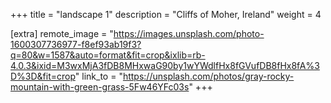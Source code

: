 +++
title = "landscape 1"
description = "Cliffs of Moher, Ireland"
weight = 4

[extra]
remote_image = "https://images.unsplash.com/photo-1600307736977-f8ef93ab19f3?q=80&w=1587&auto=format&fit=crop&ixlib=rb-4.0.3&ixid=M3wxMjA3fDB8MHxwaG90by1wYWdlfHx8fGVufDB8fHx8fA%3D%3D&fit=crop"
link_to = "https://unsplash.com/photos/gray-rocky-mountain-with-green-grass-5Fw46YFc03s"
+++
